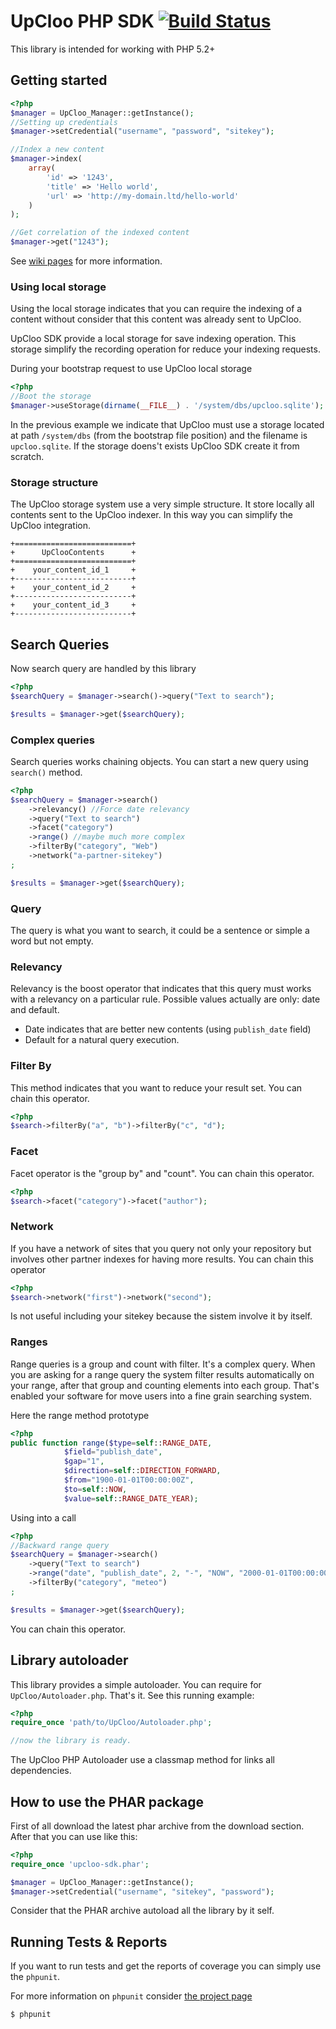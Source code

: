 # UpCloo PHP SDK [![Build Status](https://secure.travis-ci.org/wdalmut/upcloo-php-sdk.png)](http://travis-ci.org/wdalmut/upcloo-php-sdk?branch=master)

This library is intended for working with PHP 5.2+

## Getting started

```php
<?php
$manager = UpCloo_Manager::getInstance();
//Setting up credentials
$manager->setCredential("username", "password", "sitekey");

//Index a new content
$manager->index(
    array(
        'id' => '1243',
        'title' => 'Hello world',
        'url' => 'http://my-domain.ltd/hello-world'
    )
);

//Get correlation of the indexed content
$manager->get("1243");
```

See [wiki pages](upcloo-php-sdk/wiki) for more information.

### Using local storage

Using the local storage indicates that you can require the
indexing of a content without consider that this content was
already sent to UpCloo.

UpCloo SDK provide a local storage for save indexing operation.
This storage simplify the recording operation for reduce your
indexing requests.

During your bootstrap request to use UpCloo local storage
```php
<?php
//Boot the storage
$manager->useStorage(dirname(__FILE__) . '/system/dbs/upcloo.sqlite');
```

In the previous example we indicate that UpCloo must use a storage
located at path `/system/dbs` (from the bootstrap file position) and
the filename is `upcloo.sqlite`. If the storage doens't exists 
UpCloo SDK create it from scratch.

### Storage structure

The UpCloo storage system use a very simple structure. It store
locally all contents sent to the UpCloo indexer. In this way you
can simplify the UpCloo integration.

```
+==========================+
+      UpClooContents      +         
+==========================+
+    your_content_id_1     +
+--------------------------+
+    your_content_id_2     +
+--------------------------+
+    your_content_id_3     +
+--------------------------+
```

## Search Queries

Now search query are handled by this library 

```php
<?php
$searchQuery = $manager->search()->query("Text to search");

$results = $manager->get($searchQuery);
```

### Complex queries

Search queries works chaining objects. You can start a new query
using ```search()``` method.

```php
<?php
$searchQuery = $manager->search()
    ->relevancy() //Force date relevancy
    ->query("Text to search")
    ->facet("category")
    ->range() //maybe much more complex
    ->filterBy("category", "Web")
    ->network("a-partner-sitekey")
;

$results = $manager->get($searchQuery);
```

### Query

The query is what you want to search, it could be a sentence or
simple a word but not empty.

### Relevancy

Relevancy is the boost operator that indicates that this query
must works with a relevancy on a particular rule. Possible 
values actually are only: date and default.

 * Date indicates that are better new contents (using ```publish_date```
field)
 * Default for a natural query execution.
 
### Filter By

This method indicates that you want to reduce your result set. You
can chain this operator.

```php
<?php
$search->filterBy("a", "b")->filterBy("c", "d");
```

### Facet

Facet operator is the "group by" and "count". You can chain this
operator.

```php
<?php
$search->facet("category")->facet("author");
```

### Network

If you have a network of sites that you query not only your
repository but involves other partner indexes for having more
results. You can chain this operator

```php
<?php
$search->network("first")->network("second");
``` 

Is not useful including your sitekey because the sistem involve
it by itself.

### Ranges

Range queries is a group and count with filter. It's a complex query. 
When you are asking for a range query the system filter results automatically on 
your range, after that group and counting elements into each group.
That's enabled your software for move users into a fine grain searching 
system.  

Here the range method prototype

```php
<?php
public function range($type=self::RANGE_DATE, 
            $field="publish_date", 
            $gap="1", 
            $direction=self::DIRECTION_FORWARD, 
            $from="1900-01-01T00:00:00Z", 
            $to=self::NOW, 
            $value=self::RANGE_DATE_YEAR);
```

Using into a call

```php
<?php
//Backward range query
$searchQuery = $manager->search()
    ->query("Text to search")
    ->range("date", "publish_date", 2, "-", "NOW", "2000-01-01T00:00:00Z")
    ->filterBy("category", "meteo")
;

$results = $manager->get($searchQuery);
```

You can chain this operator.

## Library autoloader

This library provides a simple autoloader. You can 
require for ```UpCloo/Autoloader.php```. That's it. See this
running example:

```php
<?php
require_once 'path/to/UpCloo/Autoloader.php';

//now the library is ready.
```

The UpCloo PHP Autoloader use a classmap method for links all
dependencies.

## How to use the PHAR package

First of all download the latest phar archive from the download section.
After that you can use like this:

```php
<?php 
require_once 'upcloo-sdk.phar';

$manager = UpCloo_Manager::getInstance();
$manager->setCredential("username", "sitekey", "password");

```

Consider that the PHAR archive autoload all the library by it self.

## Running Tests & Reports

If you want to run tests and get the reports of coverage you can
simply use the ```phpunit```.

For more information on ```phpunit``` consider 
[the project page](http://www.phpunit.de/manual/current/en/) 

```
$ phpunit
```

